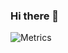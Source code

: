 ### Hi there 👋

<!--
**samuelevi87/samuelevi87** is a ✨ _special_ ✨ repository because its `README.md` (this file) appears on your GitHub profile.

Here are some ideas to get you started:

- 🔭 I’m currently working on ...
- 🌱 I’m currently learning ...
- 👯 I’m looking to collaborate on ...
- 🤔 I’m looking for help with ...
- 💬 Ask me about ...
- 📫 How to reach me: ...
- 😄 Pronouns: ...
- ⚡ Fun fact: ...
-->
![Metrics](https://metrics.lecoq.io/samuelevi87?template=classic&isocalendar=1&languages=1&introduction=1&stars=1&followup=1&lines=1&gists=1&achievements=1&isocalendar.duration=half-year&languages.ignored=JavaScript&languages.limit=8&languages.sections=most-used&languages.colors=github&languages.details=percentage&languages.threshold=0%25&languages.indepth=false&languages.recent.load=300&languages.recent.days=14&introduction.title=true&stars.limit=4&followup.sections=repositories&achievements.threshold=C&achievements.secrets=true&achievements.limit=10&config.timezone=America%2FSao_Paulo)
